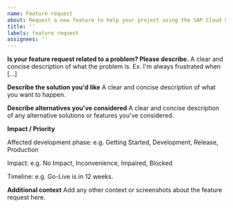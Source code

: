 ```yaml
---
name: Feature request
about: Request a new feature to help your project using the SAP Cloud SDK for JavaScript / TypeScript.
title: ''
labels: feature request
assignees: ''
---
```


<!-- Please note that this repository is for JavaScript / TypeScript related issues only. If you have a question about the SAP Cloud SDK for Java open a question on StackOverflow: https://stackoverflow.com/questions/tagged/sap-cloud-sdk+java -->

**Is your feature request related to a problem? Please describe.**
A clear and concise description of what the problem is. Ex. I'm always frustrated when [...]

**Describe the solution you'd like**
A clear and concise description of what you want to happen.

**Describe alternatives you've considered**
A clear and concise description of any alternative solutions or features you've considered.

**Impact / Priority**

<!--
 Please briefly state how this issue impacts your project and what your timeline is.
 -->

Affected development phase: e.g. Getting Started, Development, Release, Production

Impact: e.g. No Impact, Inconvenience, Impaired, Blocked

Timeline: e.g. Go-Live is in 12 weeks.

**Additional context**
Add any other context or screenshots about the feature request here.
